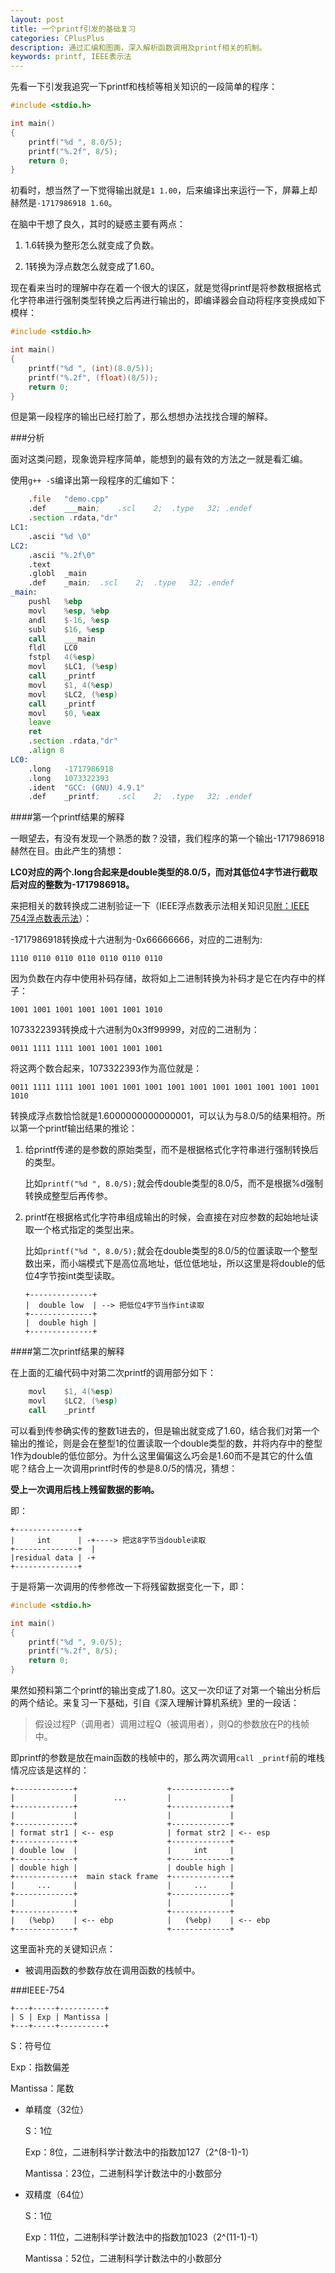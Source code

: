 ```yaml
---
layout: post
title: 一个printf引发的基础复习
categories: CPlusPlus
description: 通过汇编和图画，深入解析函数调用及printf相关的机制。
keywords: printf, IEEE表示法
---
```


先看一下引发我追究一下printf和栈桢等相关知识的一段简单的程序：

```cpp
#include <stdio.h>

int main()
{
    printf("%d ", 8.0/5);
    printf("%.2f", 8/5);
    return 0;
}
```

初看时，想当然了一下觉得输出就是`1 1.00`，后来编译出来运行一下，屏幕上却赫然是`-1717986918 1.60`。

在脑中干想了良久，其时的疑惑主要有两点：

1. 1.6转换为整形怎么就变成了负数。

1. 1转换为浮点数怎么就变成了1.60。

现在看来当时的理解中存在着一个很大的误区，就是觉得printf是将参数根据格式化字符串进行强制类型转换之后再进行输出的，即编译器会自动将程序变换成如下模样：

```cpp
#include <stdio.h>

int main()
{
    printf("%d ", (int)(8.0/5));
    printf("%.2f", (float)(8/5));
    return 0;
}
```

但是第一段程序的输出已经打脸了，那么想想办法找找合理的解释。

###分析

面对这类问题，现象诡异程序简单，能想到的最有效的方法之一就是看汇编。

使用`g++ -S`编译出第一段程序的汇编如下：

```asm
	.file	"demo.cpp"
	.def	___main;	.scl	2;	.type	32;	.endef
	.section .rdata,"dr"
LC1:
	.ascii "%d \0"
LC2:
	.ascii "%.2f\0"
	.text
	.globl	_main
	.def	_main;	.scl	2;	.type	32;	.endef
_main:
	pushl	%ebp
	movl	%esp, %ebp
	andl	$-16, %esp
	subl	$16, %esp
	call	___main
	fldl	LC0
	fstpl	4(%esp)
	movl	$LC1, (%esp)
	call	_printf
	movl	$1, 4(%esp)
	movl	$LC2, (%esp)
	call	_printf
	movl	$0, %eax
	leave
	ret
	.section .rdata,"dr"
	.align 8
LC0:
	.long	-1717986918
	.long	1073322393
	.ident	"GCC: (GNU) 4.9.1"
	.def	_printf;	.scl	2;	.type	32;	.endef
```

####第一个printf结果的解释

一眼望去，有没有发现一个熟悉的数？没错，我们程序的第一个输出-1717986918赫然在目。由此产生的猜想：

**LC0对应的两个.long合起来是double类型的8.0/5，而对其低位4字节进行截取后对应的整数为-1717986918。**

来把相关的数转换成二进制验证一下（IEEE浮点数表示法相关知识见[附：IEEE 754浮点数表示法](#ieee-754)）：

-1717986918转换成十六进制为-0x66666666，对应的二进制为:

```
1110 0110 0110 0110 0110 0110 0110
```

因为负数在内存中使用补码存储，故将如上二进制转换为补码才是它在内存中的样子：

```
1001 1001 1001 1001 1001 1001 1010
```

1073322393转换成十六进制为0x3ff99999，对应的二进制为：

```
0011 1111 1111 1001 1001 1001 1001
```

将这两个数合起来，1073322393作为高位就是：

```
0011 1111 1111 1001 1001 1001 1001 1001 1001 1001 1001 1001 1001 1001 1010
```

转换成浮点数恰恰就是1.6000000000000001，可以认为与8.0/5的结果相符。所以第一个printf输出结果的推论：

1. 给printf传递的是参数的原始类型，而不是根据格式化字符串进行强制转换后的类型。

    比如`printf("%d ", 8.0/5);`就会传double类型的8.0/5，而不是根据%d强制转换成整型后再传参。

1. printf在根据格式化字符串组成输出的时候，会直接在对应参数的起始地址读取一个格式指定的类型出来。

    比如`printf("%d ", 8.0/5);`就会在double类型的8.0/5的位置读取一个整型数出来，而小端模式下是高位高地址，低位低地址，所以这里是将double的低位4字节按int类型读取。

    ```
    +--------------+
    |  double low  | --> 把低位4字节当作int读取
    +--------------+
    |  double high |
    +--------------+
    ```

####第二次printf结果的解释

在上面的汇编代码中对第二次printf的调用部分如下：

```asm
	movl	$1, 4(%esp)
	movl	$LC2, (%esp)
	call	_printf
```

可以看到传参确实传的整数1进去的，但是输出就变成了1.60，结合我们对第一个输出的推论，则是会在整型1的位置读取一个double类型的数，并将内存中的整型1作为double的低位部分。为什么这里偏偏这么巧会是1.60而不是其它的什么值呢？结合上一次调用printf时传的参是8.0/5的情况，猜想：

**受上一次调用后栈上残留数据的影响。**

即：

```
+--------------+
|     int      | -+----> 把这8字节当double读取
+--------------+  |
|residual data | -+
+--------------+
```

于是将第一次调用的传参修改一下将残留数据变化一下，即：

```c
#include <stdio.h>

int main()
{
    printf("%d ", 9.0/5);
    printf("%.2f", 8/5);
    return 0;
}
```

果然如预料第二个printf的输出变成了1.80。这又一次印证了对第一个输出分析后的两个结论。来复习一下基础，引自《深入理解计算机系统》里的一段话：

> 假设过程P（调用者）调用过程Q（被调用者），则Q的参数放在P的栈帧中。

即printf的参数是放在main函数的栈帧中的，那么两次调用`call _printf`前的堆栈情况应该是这样的：


```
+-------------+                    +-------------+ 
|             |        ...         |             | 
+-------------+                    +-------------+ 
|             |                    |             | 
+-------------+                    +-------------+ 
| format str1 | <-- esp            | format str2 | <-- esp
+-------------+                    +-------------+ 
| double low  |                    |     int     |        
+-------------+                    +-------------+ 
| double high |                    | double high | 
+-------------+  main stack frame  +-------------+ 
|     ...     |                    |     ...     |        
+-------------+                    +-------------+ 
|             |                    |             | 
+-------------+                    +-------------+ 
|   (%ebp)    | <-- ebp            |   (%ebp)    | <-- ebp
+-------------+                    +-------------+ 
```

这里面补充的关键知识点：

* 被调用函数的参数存放在调用函数的栈帧中。

###IEEE-754

```                                 
+---+-----+----------+
| S | Exp | Mantissa |
+---+-----+----------+
```

S：符号位

Exp：指数偏差

Mantissa：尾数

* 单精度（32位）

    S：1位

    Exp：8位，二进制科学计数法中的指数加127（2^(8-1)-1）

    Mantissa：23位，二进制科学计数法中的小数部分

* 双精度（64位）

    S：1位

    Exp：11位，二进制科学计数法中的指数加1023（2^(11-1)-1）

    Mantissa：52位，二进制科学计数法中的小数部分
